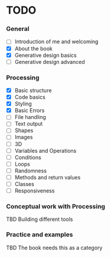 # TODO

### General

- [ ] Introduction of me and welcoming
- [x] About the book
- [x] Generative design basics
- [ ] Generative design advanced

### Processing

- [x] Basic structure
- [x] Code basics
- [x] Styling
- [x] Basic Errors
- [ ] File handling
- [ ] Text output
- [ ] Shapes
- [ ] Images
- [ ] 3D
- [ ] Variables and Operations
- [ ] Conditions
- [ ] Loops
- [ ] Randomness
- [ ] Methods and return values
- [ ] Classes
- [ ] Responsiveness

### Conceptual work with Processing

TBD Building different tools

### Practice and examples

TBD The book needs this as a category